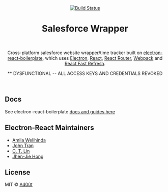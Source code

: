 <div align="center">
  <a href="https://travis-ci.com/Ad00t3/salesforce-wrapper">
    <img alt="Build Status" src="https://travis-ci.com/Ad00t3/salesforce-wrapper.svg?branch=prod">
  </a>

  <br>

  <h1>Salesforce Wrapper</h1>

  <br>

  <p>
    Cross-platform salesforce website wrapper/time tracker built on <a href="https://github.com/electron-react-boilerplate/electron-react-boilerplate">electron-react-boilerplate</a>, which uses <a href="https://electron.atom.io/">Electron</a>, <a href="https://facebook.github.io/react/">React</a>, <a href="https://github.com/reactjs/react-router">React Router</a>, <a href="https://webpack.js.org/">Webpack</a> and <a href="https://www.npmjs.com/package/react-refresh">React Fast Refresh</a>.
  </p>
  <p>
    ** DYSFUNCTIONAL -- ALL ACCESS KEYS AND CREDENTIALS REVOKED
  </p>
</div>

<br>

## Docs

See electron-react-boilerplate [docs and guides here](https://electron-react-boilerplate.js.org/docs/installation)

## Electron-React Maintainers

- [Amila Welihinda](https://github.com/amilajack)
- [John Tran](https://github.com/jooohhn)
- [C. T. Lin](https://github.com/chentsulin)
- [Jhen-Jie Hong](https://github.com/jhen0409)

## License

MIT © [Ad00t](https://github.com/Ad00t)
